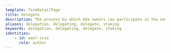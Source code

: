 ```yaml
---
template: TermDetailPage
title: Delegate
description: The process by which Ada owners can participate in the network and earn rewards by delegating the stake associated with their Ada holdings to a stake pool.
aliases: delegation, delegating, delegate, staking
keywords: delegation, delegating, delegate, staking 
identities: 
    - id: wael-ivie
      role: author
---
```

##
